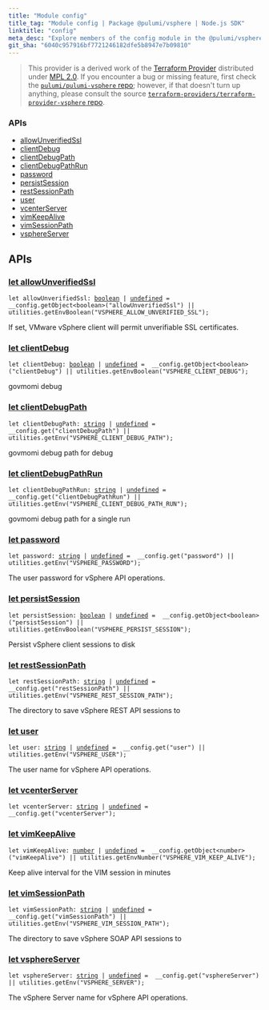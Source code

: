 ```yaml
---
title: "Module config"
title_tag: "Module config | Package @pulumi/vsphere | Node.js SDK"
linktitle: "config"
meta_desc: "Explore members of the config module in the @pulumi/vsphere package."
git_sha: "6040c957916bf7721246182dfe5b8947e7b09810"
---
```


<!-- WARNING: this page was generated by a tool. Do not edit it by hand. -->
<!-- To change it, please see https://github.com/pulumi/docs/tree/master/tools/tscdocgen. -->


> This provider is a derived work of the [Terraform Provider](https://github.com/terraform-providers/terraform-provider-vsphere)
> distributed under [MPL 2.0](https://www.mozilla.org/en-US/MPL/2.0/). If you encounter a bug or missing feature,
> first check the [`pulumi/pulumi-vsphere` repo](https://github.com/pulumi/pulumi-vsphere/issues); however, if that doesn't turn up anything,
> please consult the source [`terraform-providers/terraform-provider-vsphere` repo](https://github.com/terraform-providers/terraform-provider-vsphere/issues).







<h3>APIs</h3>
<ul class="api">
    <li><a href="#allowUnverifiedSsl"><span class="symbol api"></span>allowUnverifiedSsl</a></li>
    <li><a href="#clientDebug"><span class="symbol api"></span>clientDebug</a></li>
    <li><a href="#clientDebugPath"><span class="symbol api"></span>clientDebugPath</a></li>
    <li><a href="#clientDebugPathRun"><span class="symbol api"></span>clientDebugPathRun</a></li>
    <li><a href="#password"><span class="symbol api"></span>password</a></li>
    <li><a href="#persistSession"><span class="symbol api"></span>persistSession</a></li>
    <li><a href="#restSessionPath"><span class="symbol api"></span>restSessionPath</a></li>
    <li><a href="#user"><span class="symbol api"></span>user</a></li>
    <li><a href="#vcenterServer"><span class="symbol api"></span>vcenterServer</a></li>
    <li><a href="#vimKeepAlive"><span class="symbol api"></span>vimKeepAlive</a></li>
    <li><a href="#vimSessionPath"><span class="symbol api"></span>vimSessionPath</a></li>
    <li><a href="#vsphereServer"><span class="symbol api"></span>vsphereServer</a></li>
</ul>




<h2 id="apis">APIs</h2>
<h3 class="pdoc-module-header" id="allowUnverifiedSsl" data-link-title="allowUnverifiedSsl">
    <a href="https://github.com/pulumi/pulumi-vsphere/blob/{{< param git_sha >}}/sdk/nodejs/config/vars.ts#L12">
        let <strong>allowUnverifiedSsl</strong>
    </a>
</h3>

<pre class="highlight"><code><span class='kd'>let</span> allowUnverifiedSsl: <span class='kd'><a href='https://developer.mozilla.org/en-US/docs/Web/JavaScript/Reference/Global_Objects/Boolean'>boolean</a></span> | <span class='kd'><a href='https://developer.mozilla.org/en-US/docs/Web/JavaScript/Reference/Global_Objects/undefined'>undefined</a></span> = <span class='s2'> __config.getObject&lt;boolean&gt;(&#34;allowUnverifiedSsl&#34;) || utilities.getEnvBoolean(&#34;VSPHERE_ALLOW_UNVERIFIED_SSL&#34;)</span>;</code></pre>

If set, VMware vSphere client will permit unverifiable SSL certificates.

<h3 class="pdoc-module-header" id="clientDebug" data-link-title="clientDebug">
    <a href="https://github.com/pulumi/pulumi-vsphere/blob/{{< param git_sha >}}/sdk/nodejs/config/vars.ts#L16">
        let <strong>clientDebug</strong>
    </a>
</h3>

<pre class="highlight"><code><span class='kd'>let</span> clientDebug: <span class='kd'><a href='https://developer.mozilla.org/en-US/docs/Web/JavaScript/Reference/Global_Objects/Boolean'>boolean</a></span> | <span class='kd'><a href='https://developer.mozilla.org/en-US/docs/Web/JavaScript/Reference/Global_Objects/undefined'>undefined</a></span> = <span class='s2'> __config.getObject&lt;boolean&gt;(&#34;clientDebug&#34;) || utilities.getEnvBoolean(&#34;VSPHERE_CLIENT_DEBUG&#34;)</span>;</code></pre>

govmomi debug

<h3 class="pdoc-module-header" id="clientDebugPath" data-link-title="clientDebugPath">
    <a href="https://github.com/pulumi/pulumi-vsphere/blob/{{< param git_sha >}}/sdk/nodejs/config/vars.ts#L20">
        let <strong>clientDebugPath</strong>
    </a>
</h3>

<pre class="highlight"><code><span class='kd'>let</span> clientDebugPath: <span class='kd'><a href='https://developer.mozilla.org/en-US/docs/Web/JavaScript/Reference/Global_Objects/String'>string</a></span> | <span class='kd'><a href='https://developer.mozilla.org/en-US/docs/Web/JavaScript/Reference/Global_Objects/undefined'>undefined</a></span> = <span class='s2'> __config.get(&#34;clientDebugPath&#34;) || utilities.getEnv(&#34;VSPHERE_CLIENT_DEBUG_PATH&#34;)</span>;</code></pre>

govmomi debug path for debug

<h3 class="pdoc-module-header" id="clientDebugPathRun" data-link-title="clientDebugPathRun">
    <a href="https://github.com/pulumi/pulumi-vsphere/blob/{{< param git_sha >}}/sdk/nodejs/config/vars.ts#L24">
        let <strong>clientDebugPathRun</strong>
    </a>
</h3>

<pre class="highlight"><code><span class='kd'>let</span> clientDebugPathRun: <span class='kd'><a href='https://developer.mozilla.org/en-US/docs/Web/JavaScript/Reference/Global_Objects/String'>string</a></span> | <span class='kd'><a href='https://developer.mozilla.org/en-US/docs/Web/JavaScript/Reference/Global_Objects/undefined'>undefined</a></span> = <span class='s2'> __config.get(&#34;clientDebugPathRun&#34;) || utilities.getEnv(&#34;VSPHERE_CLIENT_DEBUG_PATH_RUN&#34;)</span>;</code></pre>

govmomi debug path for a single run

<h3 class="pdoc-module-header" id="password" data-link-title="password">
    <a href="https://github.com/pulumi/pulumi-vsphere/blob/{{< param git_sha >}}/sdk/nodejs/config/vars.ts#L28">
        let <strong>password</strong>
    </a>
</h3>

<pre class="highlight"><code><span class='kd'>let</span> password: <span class='kd'><a href='https://developer.mozilla.org/en-US/docs/Web/JavaScript/Reference/Global_Objects/String'>string</a></span> | <span class='kd'><a href='https://developer.mozilla.org/en-US/docs/Web/JavaScript/Reference/Global_Objects/undefined'>undefined</a></span> = <span class='s2'> __config.get(&#34;password&#34;) || utilities.getEnv(&#34;VSPHERE_PASSWORD&#34;)</span>;</code></pre>

The user password for vSphere API operations.

<h3 class="pdoc-module-header" id="persistSession" data-link-title="persistSession">
    <a href="https://github.com/pulumi/pulumi-vsphere/blob/{{< param git_sha >}}/sdk/nodejs/config/vars.ts#L32">
        let <strong>persistSession</strong>
    </a>
</h3>

<pre class="highlight"><code><span class='kd'>let</span> persistSession: <span class='kd'><a href='https://developer.mozilla.org/en-US/docs/Web/JavaScript/Reference/Global_Objects/Boolean'>boolean</a></span> | <span class='kd'><a href='https://developer.mozilla.org/en-US/docs/Web/JavaScript/Reference/Global_Objects/undefined'>undefined</a></span> = <span class='s2'> __config.getObject&lt;boolean&gt;(&#34;persistSession&#34;) || utilities.getEnvBoolean(&#34;VSPHERE_PERSIST_SESSION&#34;)</span>;</code></pre>

Persist vSphere client sessions to disk

<h3 class="pdoc-module-header" id="restSessionPath" data-link-title="restSessionPath">
    <a href="https://github.com/pulumi/pulumi-vsphere/blob/{{< param git_sha >}}/sdk/nodejs/config/vars.ts#L36">
        let <strong>restSessionPath</strong>
    </a>
</h3>

<pre class="highlight"><code><span class='kd'>let</span> restSessionPath: <span class='kd'><a href='https://developer.mozilla.org/en-US/docs/Web/JavaScript/Reference/Global_Objects/String'>string</a></span> | <span class='kd'><a href='https://developer.mozilla.org/en-US/docs/Web/JavaScript/Reference/Global_Objects/undefined'>undefined</a></span> = <span class='s2'> __config.get(&#34;restSessionPath&#34;) || utilities.getEnv(&#34;VSPHERE_REST_SESSION_PATH&#34;)</span>;</code></pre>

The directory to save vSphere REST API sessions to

<h3 class="pdoc-module-header" id="user" data-link-title="user">
    <a href="https://github.com/pulumi/pulumi-vsphere/blob/{{< param git_sha >}}/sdk/nodejs/config/vars.ts#L40">
        let <strong>user</strong>
    </a>
</h3>

<pre class="highlight"><code><span class='kd'>let</span> user: <span class='kd'><a href='https://developer.mozilla.org/en-US/docs/Web/JavaScript/Reference/Global_Objects/String'>string</a></span> | <span class='kd'><a href='https://developer.mozilla.org/en-US/docs/Web/JavaScript/Reference/Global_Objects/undefined'>undefined</a></span> = <span class='s2'> __config.get(&#34;user&#34;) || utilities.getEnv(&#34;VSPHERE_USER&#34;)</span>;</code></pre>

The user name for vSphere API operations.

<h3 class="pdoc-module-header" id="vcenterServer" data-link-title="vcenterServer">
    <a href="https://github.com/pulumi/pulumi-vsphere/blob/{{< param git_sha >}}/sdk/nodejs/config/vars.ts#L41">
        let <strong>vcenterServer</strong>
    </a>
</h3>

<pre class="highlight"><code><span class='kd'>let</span> vcenterServer: <span class='kd'><a href='https://developer.mozilla.org/en-US/docs/Web/JavaScript/Reference/Global_Objects/String'>string</a></span> | <span class='kd'><a href='https://developer.mozilla.org/en-US/docs/Web/JavaScript/Reference/Global_Objects/undefined'>undefined</a></span> = <span class='s2'> __config.get(&#34;vcenterServer&#34;)</span>;</code></pre>
<h3 class="pdoc-module-header" id="vimKeepAlive" data-link-title="vimKeepAlive">
    <a href="https://github.com/pulumi/pulumi-vsphere/blob/{{< param git_sha >}}/sdk/nodejs/config/vars.ts#L45">
        let <strong>vimKeepAlive</strong>
    </a>
</h3>

<pre class="highlight"><code><span class='kd'>let</span> vimKeepAlive: <span class='kd'><a href='https://developer.mozilla.org/en-US/docs/Web/JavaScript/Reference/Global_Objects/Number'>number</a></span> | <span class='kd'><a href='https://developer.mozilla.org/en-US/docs/Web/JavaScript/Reference/Global_Objects/undefined'>undefined</a></span> = <span class='s2'> __config.getObject&lt;number&gt;(&#34;vimKeepAlive&#34;) || utilities.getEnvNumber(&#34;VSPHERE_VIM_KEEP_ALIVE&#34;)</span>;</code></pre>

Keep alive interval for the VIM session in minutes

<h3 class="pdoc-module-header" id="vimSessionPath" data-link-title="vimSessionPath">
    <a href="https://github.com/pulumi/pulumi-vsphere/blob/{{< param git_sha >}}/sdk/nodejs/config/vars.ts#L49">
        let <strong>vimSessionPath</strong>
    </a>
</h3>

<pre class="highlight"><code><span class='kd'>let</span> vimSessionPath: <span class='kd'><a href='https://developer.mozilla.org/en-US/docs/Web/JavaScript/Reference/Global_Objects/String'>string</a></span> | <span class='kd'><a href='https://developer.mozilla.org/en-US/docs/Web/JavaScript/Reference/Global_Objects/undefined'>undefined</a></span> = <span class='s2'> __config.get(&#34;vimSessionPath&#34;) || utilities.getEnv(&#34;VSPHERE_VIM_SESSION_PATH&#34;)</span>;</code></pre>

The directory to save vSphere SOAP API sessions to

<h3 class="pdoc-module-header" id="vsphereServer" data-link-title="vsphereServer">
    <a href="https://github.com/pulumi/pulumi-vsphere/blob/{{< param git_sha >}}/sdk/nodejs/config/vars.ts#L53">
        let <strong>vsphereServer</strong>
    </a>
</h3>

<pre class="highlight"><code><span class='kd'>let</span> vsphereServer: <span class='kd'><a href='https://developer.mozilla.org/en-US/docs/Web/JavaScript/Reference/Global_Objects/String'>string</a></span> | <span class='kd'><a href='https://developer.mozilla.org/en-US/docs/Web/JavaScript/Reference/Global_Objects/undefined'>undefined</a></span> = <span class='s2'> __config.get(&#34;vsphereServer&#34;) || utilities.getEnv(&#34;VSPHERE_SERVER&#34;)</span>;</code></pre>

The vSphere Server name for vSphere API operations.


